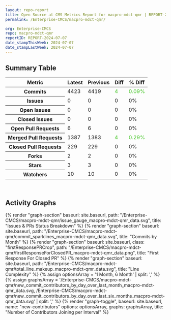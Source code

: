```yaml
---
layout: repo-report
title: Open Source at CMS Metrics Report for macpro-mdct-qmr | REPORT-2024-07-07
permalink: /Enterprise-CMCS/macpro-mdct-qmr/

org: Enterprise-CMCS
repo: macpro-mdct-qmr
reportID: REPORT-2024-07-07
date_stampThisWeek: 2024-07-07
date_stampLastWeek: 2024-07-07
---
```

<div class="summary-table">
  <table class="usa-table usa-table--borderless">
    <h2> Summary Table </h2>
    <thead>
      <tr>
        <th scope="col">Metric</th>
        <th scope="col">Latest</th>
        <th scope="col">Previous</th>
        <th scope="col">Diff</th>
        <th scope="col">% Diff</th>
      </tr>
    </thead>
    <tbody>
      <tr>
        <th scope="row">Commits</th>
        <td>4423</td>
        <td>4419</td>
        <td style="color: #45c527" >4</td>
        <td style="color: #45c527" >0.09%</td>
      </tr>
      <tr>
        <th scope="row">Issues</th>
        <td>0</td>
        <td>0</td>
        <td style="" >0</td>
        <td style="" >0%</td>
      </tr>
      <tr>
        <th scope="row">Open Issues</th>
        <td>0</td>
        <td>0</td>
        <td style="" >0</td>
        <td style="" >0%</td>
      </tr>
      <tr>
        <th scope="row">Closed Issues</th>
        <td>0</td>
        <td>0</td>
        <td style="" >0</td>
        <td style="" >0%</td>
      </tr>
      <tr>
        <th scope="row">Open Pull Requests</th>
        <td>6</td>
        <td>6</td>
        <td style="" >0</td>
        <td style="" >0%</td>
      </tr>
      <tr>
        <th scope="row">Merged Pull Requests</th>
        <td>1387</td>
        <td>1383</td>
        <td style="color: #45c527" >4</td>
        <td style="color: #45c527" >0.29%</td>
      </tr>
      <tr>
        <th scope="row">Closed Pull Requests</th>
        <td>229</td>
        <td>229</td>
        <td style="" >0</td>
        <td style="" >0%</td>
      </tr>
      <tr>
        <th scope="row">Forks</th>
        <td>2</td>
        <td>2</td>
        <td style="" >0</td>
        <td style="" >0%</td>
      </tr>
      <tr>
        <th scope="row">Stars</th>
        <td>3</td>
        <td>3</td>
        <td style="" >0</td>
        <td style="" >0%</td>
      </tr>
      <tr>
        <th scope="row">Watchers</th>
        <td>10</td>
        <td>10</td>
        <td style="" >0</td>
        <td style="" >0%</td>
      </tr>
    </tbody>
  </table>
</div>
<div class="graph-container">
  <br>
  <h2>Activity Graphs</h2>
  <div class="all-graphs">
    <!--- Issues/PRs Status Breakdown Graph -->
    {% render "graph-section"  baseurl: site.baseurl, path: "/Enterprise-CMCS/macpro-mdct-qmr/issue_gauge_macpro-mdct-qmr_data.svg", title: "Issues & PRs Status Breakdown" %}
    <!--- Contributor Activity Line Graph -->
    {% render "graph-section" baseurl: site.baseurl, path: "/Enterprise-CMCS/macpro-mdct-qmr/commit_sparklines_macpro-mdct-qmr_data.svg", title: "Commits by Month" %}
    <!--- First Response For Closed PR Scatterplot -->
    {% render "graph-section" baseurl: site.baseurl, class: "firstResponsePRCrop", path: "/Enterprise-CMCS/macpro-mdct-qmr/firstResponseForClosedPR_macpro-mdct-qmr_data.png", title: "First Response For Closed PR" %}
    <!--- Line Complexity Graphs -->
    {% render "graph-section" baseurl: site.baseurl, path: "/Enterprise-CMCS/macpro-mdct-qmr/total_line_makeup_macpro-mdct-qmr_data.svg", title: "Line Complexity" %}
    <!--- New Commit Contributors by Day over Last Month and Last 6 Months -->
      {% assign optionsArray = '1 Month, 6 Month' | split: ',' %}
      {% assign graphsArray = '/Enterprise-CMCS/macpro-mdct-qmr/new_commit_contributors_by_day_over_last_month_macpro-mdct-qmr_data.svg, /Enterprise-CMCS/macpro-mdct-qmr/new_commit_contributors_by_day_over_last_six_months_macpro-mdct-qmr_data.svg' | split: ',' %}
      {% render "graph-toggle", baseurl: site.baseurl, name: "new-contributors" options: optionsArray, graphs: graphsArray, title: "Number of Contributors Joining per Interval" %}
</div>